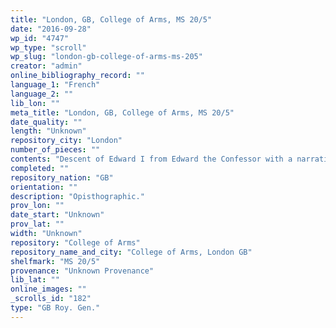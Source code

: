 ```yaml
---
title: "London, GB, College of Arms, MS 20/5"
date: "2016-09-28"
wp_id: "4747"
wp_type: "scroll"
wp_slug: "london-gb-college-of-arms-ms-205"
creator: "admin"
online_bibliography_record: ""
language_1: "French"
language_2: ""
lib_lon: ""
meta_title: "London, GB, College of Arms, MS 20/5"
date_quality: ""
length: "Unknown"
repository_city: "London"
number_of_pieces: ""
contents: "Descent of Edward I from Edward the Confessor with a narrative in French. In dorso, Welsh princes."
completed: ""
repository_nation: "GB"
orientation: ""
description: "Opisthographic."
prov_lon: ""
date_start: "Unknown"
prov_lat: ""
width: "Unknown"
repository: "College of Arms"
repository_name_and_city: "College of Arms, London GB"
shelfmark: "MS 20/5"
provenance: "Unknown Provenance"
lib_lat: ""
online_images: ""
_scrolls_id: "182"
type: "GB Roy. Gen."
---
```



